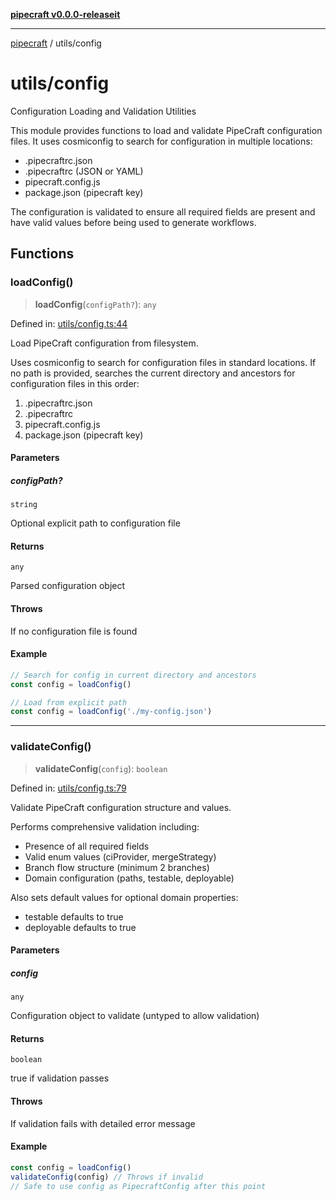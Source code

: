 [**pipecraft v0.0.0-releaseit**](../README.md)

***

[pipecraft](../README.md) / utils/config

# utils/config

Configuration Loading and Validation Utilities

This module provides functions to load and validate PipeCraft configuration files.
It uses cosmiconfig to search for configuration in multiple locations:
- .pipecraftrc.json
- .pipecraftrc (JSON or YAML)
- pipecraft.config.js
- package.json (pipecraft key)

The configuration is validated to ensure all required fields are present
and have valid values before being used to generate workflows.

## Functions

### loadConfig()

> **loadConfig**(`configPath?`): `any`

Defined in: [utils/config.ts:44](https://github.com/jamesvillarrubia/pipecraft/blob/cb845e32e411a81bc157107558e393368b42ccf5/src/utils/config.ts#L44)

Load PipeCraft configuration from filesystem.

Uses cosmiconfig to search for configuration files in standard locations.
If no path is provided, searches the current directory and ancestors for
configuration files in this order:
1. .pipecraftrc.json
2. .pipecraftrc
3. pipecraft.config.js
4. package.json (pipecraft key)

#### Parameters

##### configPath?

`string`

Optional explicit path to configuration file

#### Returns

`any`

Parsed configuration object

#### Throws

If no configuration file is found

#### Example

```typescript
// Search for config in current directory and ancestors
const config = loadConfig()

// Load from explicit path
const config = loadConfig('./my-config.json')
```

***

### validateConfig()

> **validateConfig**(`config`): `boolean`

Defined in: [utils/config.ts:79](https://github.com/jamesvillarrubia/pipecraft/blob/cb845e32e411a81bc157107558e393368b42ccf5/src/utils/config.ts#L79)

Validate PipeCraft configuration structure and values.

Performs comprehensive validation including:
- Presence of all required fields
- Valid enum values (ciProvider, mergeStrategy)
- Branch flow structure (minimum 2 branches)
- Domain configuration (paths, testable, deployable)

Also sets default values for optional domain properties:
- testable defaults to true
- deployable defaults to true

#### Parameters

##### config

`any`

Configuration object to validate (untyped to allow validation)

#### Returns

`boolean`

true if validation passes

#### Throws

If validation fails with detailed error message

#### Example

```typescript
const config = loadConfig()
validateConfig(config) // Throws if invalid
// Safe to use config as PipecraftConfig after this point
```
